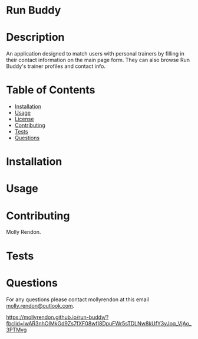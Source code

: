   # Run Buddy
  
  # Description  
  An application designed to match users with personal trainers by filling in their contact information on the main page form.  They can also browse Run Buddy's trainer profiles and contact info.   

  # Table of Contents
  * [Installation](#installation)
  * [Usage](#usage)
  * [License](#license)
  * [Contributing](#contributing)
  * [Tests](#tests)
  * [Questions](#questions)

  # Installation
 

  # Usage

 
  # Contributing  
  Molly Rendon.

  # Tests


  # Questions
  For any questions please contact mollyrendon at this email molly.rendon@outlook.com.

  https://mollyrendon.github.io/run-buddy/?fbclid=IwAR3nhOIMkGd9Zs7fXF08wfI8DpuFWr5sTDLNw8kUfY3yJoq_VjAo_3PTMvg
